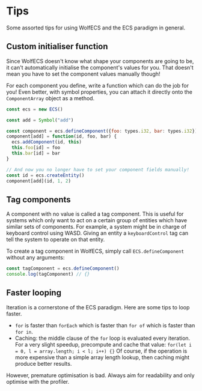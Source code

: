 # Tips
Some assorted tips for using WolfECS and the ECS paradigm in general.

## Custom initialiser function
Since WolfECS doesn't know what shape your components are going to be, it can't automatically initialise the component's values for you. That doesn't mean you have to set the component values manually though!

For each component you define, write a function which can do the job for you! Even better, with symbol properties, you can attach it directly onto the `ComponentArray` object as a method.

```js
const ecs = new ECS()

const add = Symbol("add")

const component = ecs.defineComponent({foo: types.i32, bar: types.i32})
component[add] = function(id, foo, bar) {
  ecs.addComponent(id, this)
  this.foo[id] = foo
  this.bar[id] = bar
}

// And now you no longer have to set your component fields manually!
const id = ecs.createEntity()
component[add](id, 1, 2)
```

## Tag components
A component with no value is called a tag component. This is useful for systems which only want to act on a certain group of entities which have similar sets of components. For example, a system might be in charge of keyboard control using WASD. Giving an entity a `keyboardControl` tag can tell the system to operate on that entity.

To create a tag component in WolfECS, simply call `ECS.defineComponent` without any arguments:

```js
const tagComponent = ecs.defineComponent()
console.log(tagComponent) // {}
```

## Faster looping
Iteration is a cornerstone of the ECS paradigm. Here are some tips to loop faster.

- `for` is faster than `forEach` which is faster than `for of` which is faster than `for in`.
- Caching: the middle clause of the `for` loop is evaluated every iteration. For a very slight speedup, precompute and cache that value: `for(let i = 0, l = array.length; i < l; i++) {}` Of course, if the operation is more expensive than a simple array length lookup, then caching might produce better results.

However, premature optimisation is bad. Always aim for readability and only optimise with the profiler.
